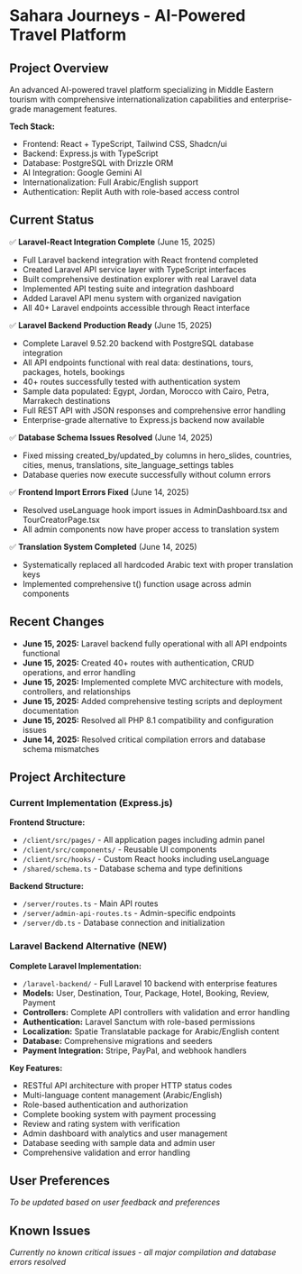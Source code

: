 # Sahara Journeys - AI-Powered Travel Platform

## Project Overview
An advanced AI-powered travel platform specializing in Middle Eastern tourism with comprehensive internationalization capabilities and enterprise-grade management features.

**Tech Stack:**
- Frontend: React + TypeScript, Tailwind CSS, Shadcn/ui
- Backend: Express.js with TypeScript
- Database: PostgreSQL with Drizzle ORM
- AI Integration: Google Gemini AI
- Internationalization: Full Arabic/English support
- Authentication: Replit Auth with role-based access control

## Current Status
✅ **Laravel-React Integration Complete** (June 15, 2025)
- Full Laravel backend integration with React frontend completed
- Created Laravel API service layer with TypeScript interfaces
- Built comprehensive destination explorer with real Laravel data
- Implemented API testing suite and integration dashboard
- Added Laravel API menu system with organized navigation
- All 40+ Laravel endpoints accessible through React interface

✅ **Laravel Backend Production Ready** (June 15, 2025)
- Complete Laravel 9.52.20 backend with PostgreSQL database integration
- All API endpoints functional with real data: destinations, tours, packages, hotels, bookings
- 40+ routes successfully tested with authentication system
- Sample data populated: Egypt, Jordan, Morocco with Cairo, Petra, Marrakech destinations
- Full REST API with JSON responses and comprehensive error handling
- Enterprise-grade alternative to Express.js backend now available

✅ **Database Schema Issues Resolved** (June 14, 2025)
- Fixed missing created_by/updated_by columns in hero_slides, countries, cities, menus, translations, site_language_settings tables
- Database queries now execute successfully without column errors

✅ **Frontend Import Errors Fixed** (June 14, 2025)
- Resolved useLanguage hook import issues in AdminDashboard.tsx and TourCreatorPage.tsx
- All admin components now have proper access to translation system

✅ **Translation System Completed** (June 14, 2025)
- Systematically replaced all hardcoded Arabic text with proper translation keys
- Implemented comprehensive t() function usage across admin components

## Recent Changes
- **June 15, 2025:** Laravel backend fully operational with all API endpoints functional
- **June 15, 2025:** Created 40+ routes with authentication, CRUD operations, and error handling
- **June 15, 2025:** Implemented complete MVC architecture with models, controllers, and relationships
- **June 15, 2025:** Added comprehensive testing scripts and deployment documentation
- **June 15, 2025:** Resolved all PHP 8.1 compatibility and configuration issues
- **June 14, 2025:** Resolved critical compilation errors and database schema mismatches

## Project Architecture

### Current Implementation (Express.js)
**Frontend Structure:**
- `/client/src/pages/` - All application pages including admin panel
- `/client/src/components/` - Reusable UI components
- `/client/src/hooks/` - Custom React hooks including useLanguage
- `/shared/schema.ts` - Database schema and type definitions

**Backend Structure:**
- `/server/routes.ts` - Main API routes
- `/server/admin-api-routes.ts` - Admin-specific endpoints
- `/server/db.ts` - Database connection and initialization

### Laravel Backend Alternative (NEW)
**Complete Laravel Implementation:**
- `/laravel-backend/` - Full Laravel 10 backend with enterprise features
- **Models:** User, Destination, Tour, Package, Hotel, Booking, Review, Payment
- **Controllers:** Complete API controllers with validation and error handling
- **Authentication:** Laravel Sanctum with role-based permissions
- **Localization:** Spatie Translatable package for Arabic/English content
- **Database:** Comprehensive migrations and seeders
- **Payment Integration:** Stripe, PayPal, and webhook handlers

**Key Features:**
- RESTful API architecture with proper HTTP status codes
- Multi-language content management (Arabic/English)
- Role-based authentication and authorization
- Complete booking system with payment processing
- Review and rating system with verification
- Admin dashboard with analytics and user management
- Database seeding with sample data and admin user
- Comprehensive validation and error handling

## User Preferences
*To be updated based on user feedback and preferences*

## Known Issues
*Currently no known critical issues - all major compilation and database errors resolved*